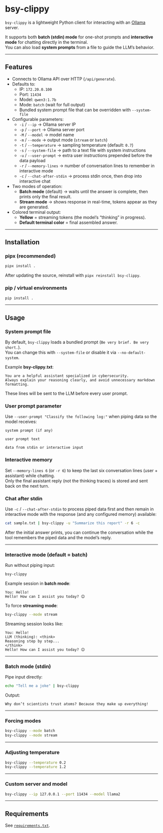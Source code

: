 # bsy-clippy

`bsy-clippy` is a lightweight Python client for interacting with an [Ollama](https://ollama.ai) server.  

It supports both **batch (stdin) mode** for one-shot prompts and **interactive mode** for chatting directly in the terminal.  
You can also load **system prompts** from a file to guide the LLM’s behavior.

---

## Features

- Connects to Ollama API over HTTP (`/api/generate`).
- Defaults to:
  - IP: `172.20.0.100`
  - Port: `11434`
  - Model: `qwen3:1.7b`
  - Mode: `batch` (wait for full output)
  - Bundled system prompt file that can be overridden with `--system-file`
- Configurable parameters:
  - `-i` / `--ip` → Ollama server IP
  - `-p` / `--port` → Ollama server port
  - `-M` / `--model` → model name
  - `-m` / `--mode` → output mode (`stream` or `batch`)
  - `-t` / `--temperature` → sampling temperature (default: `0.7`)
  - `-s` / `--system-file` → path to a text file with system instructions
  - `-u` / `--user-prompt` → extra user instructions prepended before the data payload
  - `-r` / `--memory-lines` → number of conversation lines to remember in interactive mode
  - `-c` / `--chat-after-stdin` → process stdin once, then drop into interactive chat
- Two modes of operation:
  - **Batch mode** (default) → waits until the answer is complete, then prints only the final result.
  - **Stream mode** → shows response in real-time, tokens appear as they are generated.
- Colored terminal output:
  - **Yellow** = streaming tokens (the model’s “thinking” in progress).
  - **Default terminal color** = final assembled answer.

---

## Installation

### pipx (recommended)

```bash
pipx install .
```

After updating the source, reinstall with `pipx reinstall bsy-clippy`.

### pip / virtual environments

```bash
pip install .
```

---

## Usage

### System prompt file

By default, `bsy-clippy` loads a bundled prompt (`Be very brief. Be very short.`).  
You can change this with `--system-file` or disable it via `--no-default-system`.

Example **bsy-clippy.txt**:

```
You are a helpful assistant specialized in cybersecurity.
Always explain your reasoning clearly, and avoid unnecessary markdown formatting.
```

These lines will be sent to the LLM before every user prompt.

### User prompt parameter

Use `--user-prompt "Classify the following log:"` when piping data so the model receives:

```
system prompt (if any)

user prompt text

data from stdin or interactive input
```

### Interactive memory

Set `--memory-lines 6` (or `-r 6`) to keep the last six conversation lines (user + assistant) while chatting.  
Only the final assistant reply (not the thinking traces) is stored and sent back on the next turn.

### Chat after stdin

Use `-c` / `--chat-after-stdin` to process piped data first and then remain in interactive mode with the response (and any configured memory) available:

```bash
cat sample.txt | bsy-clippy -u "Summarize this report" -r 6 -c
```

After the initial answer prints, you can continue the conversation while the tool remembers the piped data and the model’s reply.

---

### Interactive mode (default = batch)

Run without piping input:

```bash
bsy-clippy
```

Example session in **batch mode**:

```
You: Hello!
Hello! How can I assist you today? 😊
```

To force **streaming mode**:

```bash
bsy-clippy --mode stream
```

Streaming session looks like:

```
You: Hello!
LLM (thinking): <think>
Reasoning step by step...
</think>
Hello! How can I assist you today? 😊
```

---

### Batch mode (stdin)

Pipe input directly:

```bash
echo "Tell me a joke" | bsy-clippy
```

Output:

```
Why don’t scientists trust atoms? Because they make up everything!
```

---

### Forcing modes

```bash
bsy-clippy --mode batch
bsy-clippy --mode stream
```

---

### Adjusting temperature

```bash
bsy-clippy --temperature 0.2
bsy-clippy --temperature 1.2
```

---

### Custom server and model

```bash
bsy-clippy --ip 127.0.0.1 --port 11434 --model llama2
```

---

## Requirements

See [`requirements.txt`](requirements.txt).
